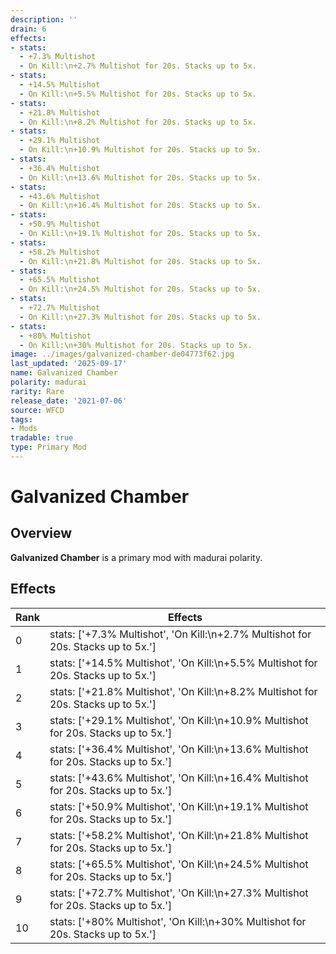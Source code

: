 ```yaml
---
description: ''
drain: 6
effects:
- stats:
  - +7.3% Multishot
  - On Kill:\n+2.7% Multishot for 20s. Stacks up to 5x.
- stats:
  - +14.5% Multishot
  - On Kill:\n+5.5% Multishot for 20s. Stacks up to 5x.
- stats:
  - +21.8% Multishot
  - On Kill:\n+8.2% Multishot for 20s. Stacks up to 5x.
- stats:
  - +29.1% Multishot
  - On Kill:\n+10.9% Multishot for 20s. Stacks up to 5x.
- stats:
  - +36.4% Multishot
  - On Kill:\n+13.6% Multishot for 20s. Stacks up to 5x.
- stats:
  - +43.6% Multishot
  - On Kill:\n+16.4% Multishot for 20s. Stacks up to 5x.
- stats:
  - +50.9% Multishot
  - On Kill:\n+19.1% Multishot for 20s. Stacks up to 5x.
- stats:
  - +58.2% Multishot
  - On Kill:\n+21.8% Multishot for 20s. Stacks up to 5x.
- stats:
  - +65.5% Multishot
  - On Kill:\n+24.5% Multishot for 20s. Stacks up to 5x.
- stats:
  - +72.7% Multishot
  - On Kill:\n+27.3% Multishot for 20s. Stacks up to 5x.
- stats:
  - +80% Multishot
  - On Kill:\n+30% Multishot for 20s. Stacks up to 5x.
image: ../images/galvanized-chamber-de04773f62.jpg
last_updated: '2025-09-17'
name: Galvanized Chamber
polarity: madurai
rarity: Rare
release_date: '2021-07-06'
source: WFCD
tags:
- Mods
tradable: true
type: Primary Mod
---
```


# Galvanized Chamber

## Overview

**Galvanized Chamber** is a primary mod with madurai polarity.

## Effects

| Rank | Effects |
|------|----------|
| 0 | stats: ['+7.3% Multishot', 'On Kill:\\n+2.7% Multishot for 20s. Stacks up to 5x.'] |
| 1 | stats: ['+14.5% Multishot', 'On Kill:\\n+5.5% Multishot for 20s. Stacks up to 5x.'] |
| 2 | stats: ['+21.8% Multishot', 'On Kill:\\n+8.2% Multishot for 20s. Stacks up to 5x.'] |
| 3 | stats: ['+29.1% Multishot', 'On Kill:\\n+10.9% Multishot for 20s. Stacks up to 5x.'] |
| 4 | stats: ['+36.4% Multishot', 'On Kill:\\n+13.6% Multishot for 20s. Stacks up to 5x.'] |
| 5 | stats: ['+43.6% Multishot', 'On Kill:\\n+16.4% Multishot for 20s. Stacks up to 5x.'] |
| 6 | stats: ['+50.9% Multishot', 'On Kill:\\n+19.1% Multishot for 20s. Stacks up to 5x.'] |
| 7 | stats: ['+58.2% Multishot', 'On Kill:\\n+21.8% Multishot for 20s. Stacks up to 5x.'] |
| 8 | stats: ['+65.5% Multishot', 'On Kill:\\n+24.5% Multishot for 20s. Stacks up to 5x.'] |
| 9 | stats: ['+72.7% Multishot', 'On Kill:\\n+27.3% Multishot for 20s. Stacks up to 5x.'] |
| 10 | stats: ['+80% Multishot', 'On Kill:\\n+30% Multishot for 20s. Stacks up to 5x.'] |


